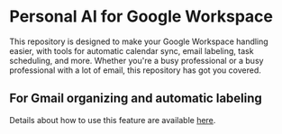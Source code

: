 # Personal AI for Google Workspace

This repository is designed to make your Google Workspace handling easier, with tools for automatic calendar sync, email labeling, task scheduling, and more. Whether you're a busy professional or a busy professional with a lot of email, this repository has got you covered. 

## For Gmail organizing and automatic labeling
Details about how to use this feature are available [here](gmail_handler/readme.md).
